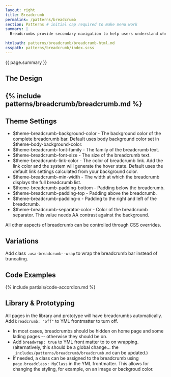 ```yaml
---
layout: right
title: Breadcrumb
permalink: /patterns/breadcrumb
section: Patterns # initial cap required to make menu work
summary: |
  Breadcrumbs provide secondary navigation to help users understand where they are in a website.

htmlpath: patterns/breadcrumb/breadcrumb-html.md
csspath: patterns/breadcrumb/index.scss
---
```


{{ page.summary }}

## The Design
{% include patterns/breadcrumb/breadcrumb.md %}
---

## Theme Settings
- $theme-breadcrumb-background-color - The background color of the complete breadcrumb bar. Default uses body background color set in $theme-body-background-color.
- $theme-breadcrumb-font-family - The family of the breadcrumb text.
- $theme-breadcrumb-font-size - The size of the breadcrumb text.
- $theme-breadcrumb-link-color - The color of breadcrumb link. Add the link color and the system will generate the hover state. Default uses the default link settings calculated from your background color.
- $theme-breadcrumb-min-width - The width at which the breadcrumb displays the full breadcrumb list.
- $theme-breadcrumb-padding-bottom - Padding below the breadcrumb.
- $theme-breadcrumb-padding-top - Padding above the breadcrumb.
- $theme-breadcrumb-padding-x - Padding to the right and left of the breadcrumb.
- $theme-breadcrumb-separator-color - Color of the breadcrumb separator. This value needs AA contrast against the background.

All other aspects of breadcrumb can be controlled through CSS overrides.

## Variations
Add class `.usa-breadcrumb--wrap` to wrap the breadcrumb bar instead of truncating.

## Code Examples
{% include partials/code-accordion.md %}

## Library & Prototyping
All pages in the library and prototype will have breadcrumbs automatically. Add `breadcrumb: "off"` to YML frontmatter to turn off. 
- In most cases, breadcrumbs should be hidden on home page and some lading pages -- otherwise they should be on.
- Add `breadwrap: true` to YML front matter to to on wrapping. (alternatively, this should be a global change... the `_includes/patterns/breadcrumb/breadcrumb.md` can be updated.)
- If needed, a class can be assigned to the breadcrumb using `page.breadclass: MyClass` in the YML frontmatter. This allows for changing the styling, for example, on an image or backgroud color.